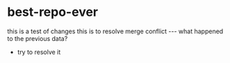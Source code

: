 # best-repo-ever
this is a test of changes
this is to resolve merge conflict
--- what happened to the previous data?
- try to resolve it